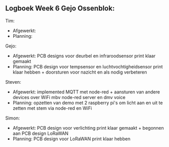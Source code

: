 
## Logboek Week 6 Gejo Ossenblok: 

Tim:
- Afgewerkt:
- Planning:

Gejo:
- Afgewerkt: PCB designs voor deurbel en infraroodsensor print klaar gemaakt  
- Planning: PCB design voor tempsensor en luchtvochtigheidsensor print klaar hebben + doorsturen voor nazicht en als nodig verbeteren

Steven:
- Afgewerkt: implemented MQTT met node-red + aansturen van andere devices over WiFi mbv node-red server en dmv voice
- Planning: opzetten van demo met 2 raspberry pi's om licht aan en uit te zetten met stem via node-red en WiFi

Simon:
- Afgewerkt: PCB design voor verlichting print klaar gemaakt + begonnen aan PCB design LoRaWAN 
- Planning: PCB design voor LoRaWAN print klaar hebben
